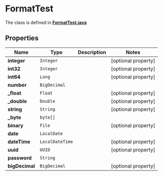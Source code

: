 

# FormatTest

The class is defined in **[FormatTest.java](../../src/main/java/org/openapitools/model/FormatTest.java)**

## Properties

Name | Type | Description | Notes
------------ | ------------- | ------------- | -------------
**integer** | `Integer` |  |  [optional property]
**int32** | `Integer` |  |  [optional property]
**int64** | `Long` |  |  [optional property]
**number** | `BigDecimal` |  | 
**_float** | `Float` |  |  [optional property]
**_double** | `Double` |  |  [optional property]
**string** | `String` |  |  [optional property]
**_byte** | `byte[]` |  | 
**binary** | `File` |  |  [optional property]
**date** | `LocalDate` |  | 
**dateTime** | `LocalDateTime` |  |  [optional property]
**uuid** | `UUID` |  |  [optional property]
**password** | `String` |  | 
**bigDecimal** | `BigDecimal` |  |  [optional property]
















